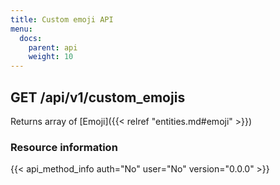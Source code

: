 ```yaml
---
title: Custom emoji API
menu:
  docs:
    parent: api
    weight: 10
---
```


## GET /api/v1/custom_emojis

Returns array of [Emoji]({{< relref "entities.md#emoji" >}})

### Resource information

{{< api_method_info auth="No" user="No" version="0.0.0" >}}
